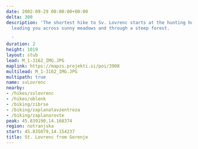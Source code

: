 ```yaml
---
date: 2002-09-29 00:00:00+00:00
delta: 300
description: 'The shortest hike to Sv. Lovrenc starts at the hunting hut above Gorenje,
  leading you across sunny meadows and through a steep forest.

  '
duration: 2
height: 1019
layout: stub
lead: M_1-3162_IMG.JPG
maplink: https://mapzs.projekti.si/poi/3908
multilead: M_1-3162_IMG.JPG
multipath: true
name: svLovrenc
nearby:
- /hikes/svlovrenc
- /hikes/oblenk
- /biking/zibrse
- /biking/zaplanatavzentroza
- /biking/zaplanarovte
peak: 45.839190,14.168374
region: notranjska
start: 45.835079,14.154237
title: St. Lovrenc from Gorenje
---
```

